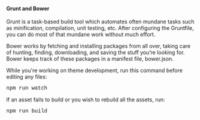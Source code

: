 <style>
	.code {
		font-size: 14;
		font-family: courier;
	}
</style>

<h4>Grunt and Bower</h4>

Grunt is a task-based build tool which automates often mundane tasks such as minification, compilation, unit testing, etc. After configuring the Gruntfile, you can do most of that mundane work without much effort. 

Bower works by fetching and installing packages from all over, taking care of hunting, finding, downloading, and saving the stuff you’re looking for. Bower keeps track of these packages in a manifest file, bower.json.

While you're working on theme development, run this command before editing any files: 
<p class="code">npm run watch<p>

If an asset fails to build or you wish to rebuild all the assets, run:
<p class="code">npm run build</p>